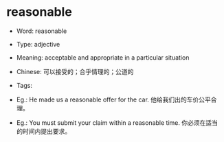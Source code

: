 # reasonable

- Word: reasonable

- Type: adjective
- Meaning: acceptable and appropriate in a particular situation
- Chinese: 可以接受的；合乎情理的；公道的
- Tags: 
- Eg.: He made us a reasonable offer for the car. 他给我们出的车价公平合理。
- Eg.: You must submit your claim within a reasonable time. 你必须在适当的时间内提出要求。

